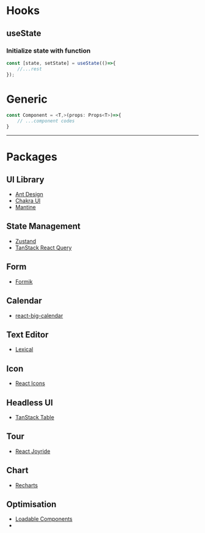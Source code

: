 # Hooks
## useState
### Initialize state with function
```js
const [state, setState] = useState(()=>{
	//...rest
});
```
# Generic
```jsx
const Component = <T,>(props: Props<T>)=>{
	// ...component codes
}
```
---
# Packages
## UI Library
- [Ant Design](https://ant.design/)
- [Chakra UI](https://chakra-ui.com/)
- [Mantine](https://mantine.dev/)

## State Management
- [Zustand](https://zustand-demo.pmnd.rs/)
- [TanStack React Query](https://tanstack.com/query/v4/?from=reactQueryV3&original=https://react-query-v3.tanstack.com/)

## Form
- [Formik](https://formik.org/)

## Calendar
- [react-big-calendar](https://github.com/jquense/react-big-calendar)

## Text Editor
- [Lexical](https://lexical.dev/) 

## Icon
- [React Icons](https://react-icons.github.io/react-icons/)

## Headless UI
- [TanStack Table](https://tanstack.com/table)

## Tour
- [React Joyride](https://react-joyride.com/)

## Chart
- [Recharts](https://recharts.org/en-US)

## Optimisation
- [Loadable Components](https://loadable-components.com/)
- 